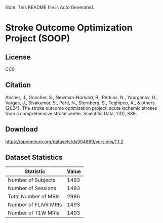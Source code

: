 Note: This README file is Auto Generated.

# Stroke Outcome Optimization Project (SOOP)

## License

CC0

## Citation

Absher, J., Goncher, S., Newman-Norlund, R., Perkins, N., Yourganov, G., Vargas, J., Sivakumar, S., Parti, N., Sternberg, S., Teghipco, A., & others. (2024). The stroke outcome optimization project: acute ischemic strokes from a comprehensive stroke center. Scientific Data, 11(1), 839.

## Download

https://openneuro.org/datasets/ds004889/versions/1.1.2

## Dataset Statistics

| Statistic | Value |
| --- | --- |
| Number of Subjects | 1493 |
| Number of Sessions | 1493 |
| Total Number of MRIs | 2986 |
| Number of FLAIR MRIs | 1493 |
| Number of T1W MRIs | 1493 |

